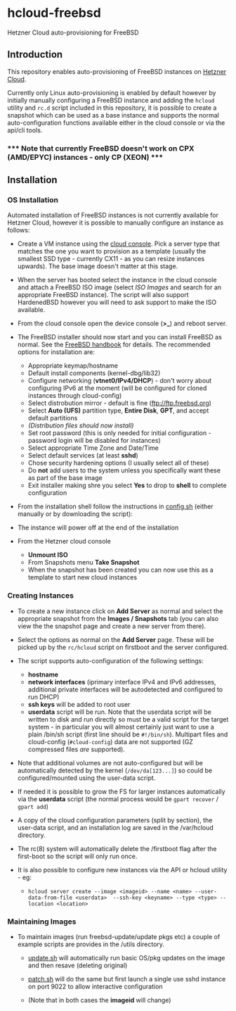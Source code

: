 # hcloud-freebsd

Hetzner Cloud auto-provisioning for FreeBSD

## Introduction

This repository enables auto-provisioning of FreeBSD instances on 
[Hetzner Cloud](https://www.hetzner.com/cloud).

Currently only Linux auto-provisioning is enabled by default however by
initially manually configuring a FreeBSD instance and adding the `hcloud`
utility and `rc.d` script included in this repository, it is possible to create
a snapshot which can be used as a base instance and supports the normal
auto-configuration functions available either in the cloud console or via the
api/cli tools. 

### *** Note that currently FreeBSD doesn't work on CPX (AMD/EPYC) instances - only CP (XEON) ***

## Installation

### OS Installation

Automated installation of FreeBSD instances is not currently available for
Hetzner Cloud, however it is possible to manually configure an instance as
follows:

* Create a VM instance using the [cloud console](https://console.hetzner.cloud/projects). 
  Pick a server type that matches the one you want to provision as a template
  (usually the smallest SSD type - currently CX11 - as you can resize instances
  upwards). The base image doesn't matter at this stage. 

* When the server has booted select the instance in the cloud console and
  attach a FreeBSD ISO image (select _ISO Images_ and search for an appropriate
  FreeBSD instance). The script will also support HardenedBSD however you will
  need to ask support to make the ISO available.

* From the cloud console open the device console (**>_**) and reboot server.

* The FreeBSD installer should now start and you can install FreeBSD as normal.
  See the [FreeBSD handbook](https://www.freebsd.org/doc/handbook/bsdinstall.html) for details.
  The recommended options for installation are:

  - Appropriate keymap/hostname
  - Default install components (kernel-dbg/lib32)
  - Configure networking (**vtnet0/IPv4/DHCP**) - don't worry about configuring 
    IPv6 at the moment (will be configured for cloned instances through cloud-config)
  - Select distrobution mirror - default is fine (ftp://ftp.freebsd.org) 
  - Select  **Auto (UFS)** partition type, **Entire Disk**, **GPT**, and accept default partitions
  - _(Distribution files should now install)_
  - Set root password (this is only needed for initial configuration - password login will be 
    disabled for instances)
  - Select appropriate Time Zone and Date/Time
  - Select default services (at least **sshd**)
  - Chose security hardening options (I usually select all of these)
  - Do **not** add users to the system unless you specifically want these as part of the base image
  - Exit installer making shre you select **Yes** to drop to **shell** to complete configuration
  
* From the installation shell follow the instructions in [config.sh](https://github.com/paulc/hcloud-freebsd/blob/master/config.sh) (either manually or by downloading the script):

* The instance will power off at the end of the installation

* From the Hetzner cloud console 
  - **Unmount ISO**
  - From Snapshots menu **Take Snapshot**
  - When the snapshot has been created you can now use this as a template to
    start new cloud instances

### Creating Instances

* To create a new instance click on **Add Server** as normal and select the
  appropriate snapshot from the  **Images / Snapshots** tab (you can also
  view the the snapshot page and create a new server from there).

* Select the options as normal on the **Add Server** page. These will be picked up by
the `rc/hcloud` script on firstboot and the server configured. 

* The script supports auto-configuration of the following settings:

  - **hostname**
  - **network interfaces** (iprimary interface IPv4 and IPv6 addresses,
    additional private interfaces will be autodetected and configured to run
    DHCP) 
  - **ssh keys** will be added to root user
  - **userdata** script will be run. Note that the userdata script will be 
    written to disk and run directly so must be a valid script for the 
    target system - in particular you will almost certainly just want to
    use a plain /bin/sh script (first line should be `#!/bin/sh`). Multipart
    files and cloud-config (`#cloud-config`) data are not supported (GZ
    compressed files _are_ supported).

* Note that additional volumes are not auto-configured but will be
  automatically detected by the kernel (`/dev/da[123...]`) so could be
  configured/mounted using the user-data script. 

* If needed it is possible to grow the FS for larger instances automatically
  via the **userdata** script (the normal process would be `gpart recover` /
  `gpart add`)

* A copy of the cloud configuration parameters (split by section), the 
  user-data script, and an installation log are saved in the /var/hcloud
  directory.

* The rc(8) system will automatically delete the /firstboot flag after
  the first-boot so the script will only run once.

* It is also possible to configure new instances via the API or hcloud 
  utility - eg:

  - `hcloud server create --image <imageid> --name <name> --user-data-from-file <userdata>  --ssh-key <keyname> --type <type> --location <location>`

### Maintaining Images

* To maintain images (run freebsd-update/update pkgs etc) a couple of 
  example scripts are provides in the /utils directory. 

  - [update.sh](https://github.com/paulc/hcloud-freebsd/blob/master/utils/update.sh) 
    will automatically run basic OS/pkg updates on the image and then resave 
    (deleting original)

  - [patch.sh](https://github.com/paulc/hcloud-freebsd/blob/master/utils/patch.sh) 
    will do the same but first launch a single use sshd instance on port 9022
    to allow interactive configuration

  - (Note that in both cases the **imageid** will change)
